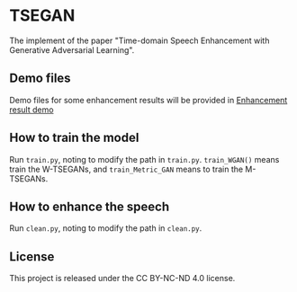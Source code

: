 # TSEGAN
The implement of the paper "Time-domain Speech Enhancement with Generative Adversarial Learning".

## Demo files
Demo files for some enhancement results will be provided in [Enhancement result demo](https://github.com/LittleFlyingSheep/TSEGAN/tree/main/Enhancement%20result%20demo)

## How to train the model
Run `train.py`, noting to modify the path in `train.py`. `train_WGAN()` means train the W-TSEGANs, and `train_Metric_GAN` means to train the M-TSEGANs.

## How to enhance the speech
Run `clean.py`, noting to modify the path in `clean.py`.

## License

This project is released under the CC BY-NC-ND 4.0 license.
